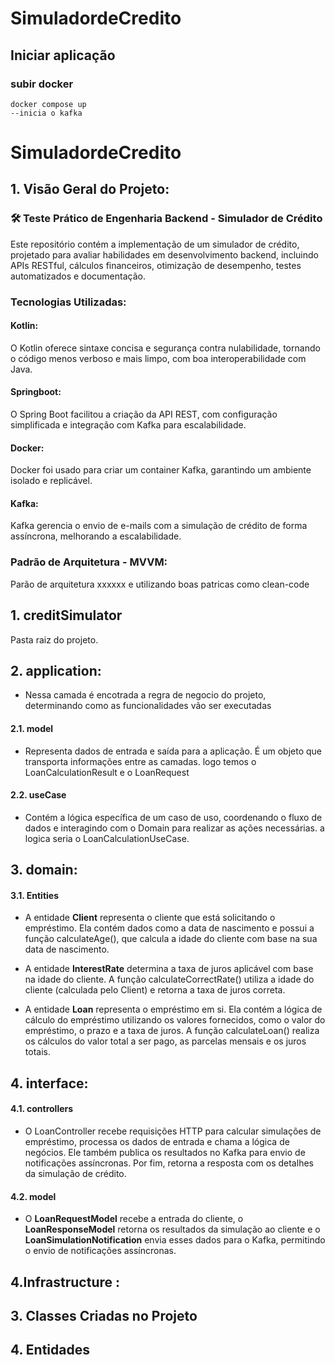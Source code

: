 # SimuladordeCredito

## Iniciar aplicação
### subir docker
    docker compose up
    --inicia o kafka

# SimuladordeCredito

## 1. Visão Geral do Projeto:
### 🛠️ Teste Prático de Engenharia Backend - Simulador de Crédito
Este repositório contém a implementação de um simulador de crédito, projetado para avaliar habilidades em desenvolvimento backend, incluindo APIs RESTful, cálculos financeiros, otimização de desempenho, testes automatizados e documentação.

### Tecnologias Utilizadas:
#### Kotlin:
O Kotlin oferece sintaxe concisa e segurança contra nulabilidade, tornando o código menos verboso e mais limpo, com boa interoperabilidade com Java.

#### Springboot:
O Spring Boot facilitou a criação da API REST, com configuração simplificada e integração com Kafka para escalabilidade.

#### Docker:
Docker foi usado para criar um container Kafka, garantindo um ambiente isolado e replicável.

#### Kafka:
Kafka gerencia o envio de e-mails com a simulação de crédito de forma assíncrona, melhorando a escalabilidade.










### Padrão de Arquitetura - MVVM:
Parão de arquitetura xxxxxx e utilizando boas patricas como clean-code

## 1. creditSimulator
Pasta raiz do projeto.

## 2. application:
*    Nessa camada é encotrada a regra de negocio do projeto, determinando como as funcionalidades vão ser executadas 
####   2.1. model
*    Representa dados de entrada e saída para a aplicação. É um objeto que transporta informações entre as camadas. logo temos o LoanCalculationResult e o LoanRequest 
####   2.2. useCase
*    Contém a lógica específica de um caso de uso, coordenando o fluxo de dados e interagindo com o Domain para realizar as ações necessárias. a logica seria o LoanCalculationUseCase.


## 3. domain:
####   3.1. Entities
*    A entidade **Client** representa o cliente que está solicitando o empréstimo. Ela contém dados como a data de nascimento e possui a função calculateAge(), que calcula a idade do cliente com base na sua data de nascimento.

*    A entidade **InterestRate** determina a taxa de juros aplicável com base na idade do cliente. A função calculateCorrectRate() utiliza a idade do cliente (calculada pelo Client) e retorna a taxa de juros correta.

*    A entidade **Loan** representa o empréstimo em si. Ela contém a lógica de cálculo do empréstimo utilizando os valores fornecidos, como o valor do empréstimo, o prazo e a taxa de juros. A função calculateLoan() realiza os cálculos do valor total a ser pago, as parcelas mensais e os juros totais.

## 4. interface:
#### 4.1. controllers
* O LoanController recebe requisições HTTP para calcular simulações de empréstimo, processa os dados de entrada e chama a lógica de negócios. Ele também publica os resultados no Kafka para envio de notificações assíncronas. Por fim, retorna a resposta com os detalhes da simulação de crédito.
#### 4.2. model
*  O **LoanRequestModel** recebe a entrada do cliente, o **LoanResponseModel** retorna os resultados da simulação ao cliente e o **LoanSimulationNotification** envia esses dados para o Kafka, permitindo o envio de notificações assíncronas.

## 4.Infrastructure :









## 3. Classes Criadas no Projeto


## 4. Entidades 





